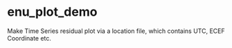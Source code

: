 # enu_plot_demo
Make Time Series residual plot via a location file, which contains UTC, ECEF Coordinate etc.
